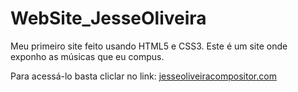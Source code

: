 # WebSite_JesseOliveira
Meu primeiro site feito usando HTML5 e CSS3. Este é um site onde exponho as músicas que eu compus. 

Para acessá-lo basta cliclar no link: [jesseoliveiracompositor.com](www.jesseoliveiracompositor.com)
